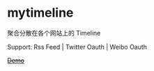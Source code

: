 mytimeline
==========

聚合分散在各个网站上的 Timeline

Support: Rss Feed | Twitter Oauth | Weibo Oauth

~~[Demo](http://i.caoyue.me)~~
